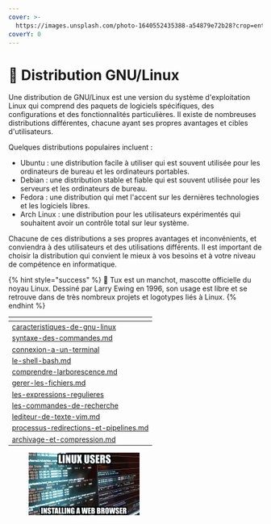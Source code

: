 ```yaml
---
cover: >-
  https://images.unsplash.com/photo-1640552435388-a54879e72b28?crop=entropy&cs=tinysrgb&fm=jpg&ixid=MnwxOTcwMjR8MHwxfHNlYXJjaHw3fHxsaW51eHxlbnwwfHx8fDE2NzQ4MzU0NTk&ixlib=rb-4.0.3&q=80
coverY: 0
---
```


# 🐧 Distribution GNU/Linux

Une distribution de GNU/Linux est une version du système d'exploitation Linux qui comprend des paquets de logiciels spécifiques, des configurations et des fonctionnalités particulières. Il existe de nombreuses distributions différentes, chacune ayant ses propres avantages et cibles d'utilisateurs.

Quelques distributions populaires incluent :

* Ubuntu : une distribution facile à utiliser qui est souvent utilisée pour les ordinateurs de bureau et les ordinateurs portables.
* Debian : une distribution stable et fiable qui est souvent utilisée pour les serveurs et les ordinateurs de bureau.
* Fedora : une distribution qui met l'accent sur les dernières technologies et les logiciels libres.
* Arch Linux : une distribution pour les utilisateurs expérimentés qui souhaitent avoir un contrôle total sur leur système.

Chacune de ces distributions a ses propres avantages et inconvénients, et conviendra à des utilisateurs et des utilisations différents. Il est important de choisir la distribution qui convient le mieux à vos besoins et à votre niveau de compétence en informatique.

{% hint style="success" %}
🐧 Tux est un manchot, mascotte officielle du noyau Linux. Dessiné par Larry Ewing en 1996, son usage est libre et se retrouve dans de très nombreux projets et logotypes liés à Linux.
{% endhint %}

<table data-view="cards"><thead><tr><th data-card-target data-type="content-ref"></th></tr></thead><tbody><tr><td><a href="caracteristiques-de-gnu-linux/">caracteristiques-de-gnu-linux</a></td></tr><tr><td><a href="syntaxe-des-commandes.md">syntaxe-des-commandes.md</a></td></tr><tr><td><a href="connexion-a-un-terminal/">connexion-a-un-terminal</a></td></tr><tr><td><a href="le-shell-bash.md">le-shell-bash.md</a></td></tr><tr><td><a href="comprendre-larborescence.md">comprendre-larborescence.md</a></td></tr><tr><td><a href="gerer-les-fichiers.md">gerer-les-fichiers.md</a></td></tr><tr><td><a href="les-expressions-regulieres/">les-expressions-regulieres</a></td></tr><tr><td><a href="les-commandes-de-recherche/">les-commandes-de-recherche</a></td></tr><tr><td><a href="lediteur-de-texte-vim.md">lediteur-de-texte-vim.md</a></td></tr><tr><td><a href="processus-redirections-et-pipelines.md">processus-redirections-et-pipelines.md</a></td></tr><tr><td><a href="archivage-et-compression.md">archivage-et-compression.md</a></td></tr></tbody></table>

<figure><img src="../../../.gitbook/assets/linux-pog.gif" alt=""><figcaption></figcaption></figure>
